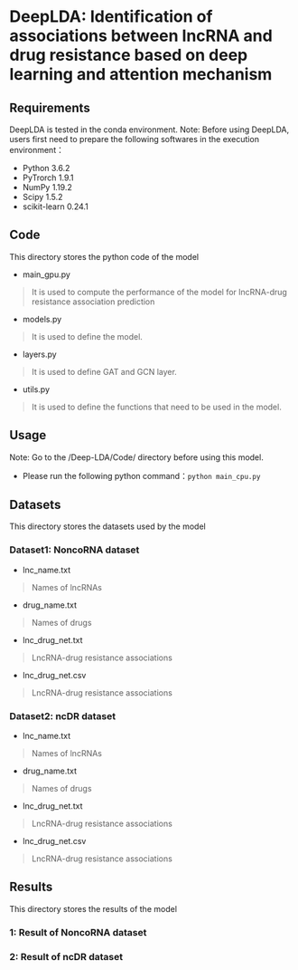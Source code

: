 # DeepLDA: Identification of associations between lncRNA and drug resistance based on deep learning and attention mechanism

## Requirements
DeepLDA is tested in the conda environment. Note: Before using DeepLDA, users first need to prepare the following softwares in the execution environment：
  * Python 3.6.2
  * PyTrorch 1.9.1
  * NumPy 1.19.2
  * Scipy 1.5.2
  * scikit-learn 0.24.1

## Code
This directory stores the python code of the model
  * main_gpu.py
  >It is used to compute the performance of the model for lncRNA-drug resistance association prediction
  * models.py
  >It is used to define the model.
  * layers.py
  >It is used to define GAT and GCN layer.
  * utils.py
  >It is used to define the functions that need to be used in the model.

## Usage
Note: Go to the /Deep-LDA/Code/ directory before using this model.
  * Please run the following python command：```python main_cpu.py```
  
## Datasets
This directory stores the datasets used by the model
### Dataset1: NoncoRNA dataset
  * lnc_name.txt
  > Names of lncRNAs
  * drug_name.txt
  > Names of drugs
  * lnc_drug_net.txt
  > LncRNA-drug resistance associations
  * lnc_drug_net.csv
  > LncRNA-drug resistance associations
### Dataset2: ncDR dataset
  * lnc_name.txt
  > Names of lncRNAs
  * drug_name.txt
  > Names of drugs
  * lnc_drug_net.txt
  > LncRNA-drug resistance associations
  * lnc_drug_net.csv
  > LncRNA-drug resistance associations

## Results
This directory stores the results of the model
### 1: Result of NoncoRNA dataset
### 2: Result of ncDR dataset

